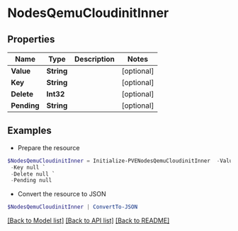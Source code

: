 # NodesQemuCloudinitInner
## Properties

Name | Type | Description | Notes
------------ | ------------- | ------------- | -------------
**Value** | **String** |  | [optional] 
**Key** | **String** |  | [optional] 
**Delete** | **Int32** |  | [optional] 
**Pending** | **String** |  | [optional] 

## Examples

- Prepare the resource
```powershell
$NodesQemuCloudinitInner = Initialize-PVENodesQemuCloudinitInner  -Value null `
 -Key null `
 -Delete null `
 -Pending null
```

- Convert the resource to JSON
```powershell
$NodesQemuCloudinitInner | ConvertTo-JSON
```

[[Back to Model list]](../README.md#documentation-for-models) [[Back to API list]](../README.md#documentation-for-api-endpoints) [[Back to README]](../README.md)

